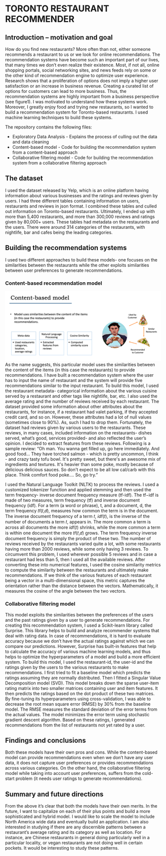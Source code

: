# **TORONTO RESTAURANT RECOMMENDER**

## **Introduction – motivation and goal**
How do you find new restaurants? More often than not, either someone recommends a restaurant to us or we look for online recommendations. The recommendation systems have become such an important part of our lives, that many times we don’t even realize their existence. Most, if not all, online shopping portals, social networking sites, and news feeds rely on some or the other kind of recommendation engine to optimize user experience. 
Research shows that a proliferation of options does not imply a higher user satisfaction or an increase in business revenue. Creating a curated list of options for customers can lead to more business. Thus, the recommendation systems are highly important from a business perspective (see figure1). 
I was motivated to understand how these systems work. Moreover, I greatly enjoy food and trying new restaurants, so I wanted to build a recommendation system for Toronto-based restaurants. I used machine learning techniques to build these systems. 

The repository contains the following files:
* Exploratory Data Analysis - Explains the process of culling out the data and data cleaning
* Content-based model - Code for building the recommendation system from a content-based approach
* Collaborative filtering model - Code for building the recommendation system from a collaborative filtering approach

## **The dataset**
I used the dataset released by Yelp, which is an online platform having information about various businesses and the ratings and reviews given by users. I had three different tables containing information on users, restaurants and reviews in json format. I combined these tables and culled out information on Toronto-based restaurants. Ultimately, I ended up with more than 5,400 restaurants, and more than 300,000 reviews and ratings given by 80,000+ users. These tables had metadata on the restaurants and the users.
There were around 314 categories of the restaurants, with nightlife, bar and cafes being the leading categories.


## **Building the recommendation systems**
I used two different approaches to build these models- one focuses on the similarities between the restaurants while the other exploits similarities between user preferences to generate recommendations.
### **Content-based recommendation model**

![](Images/Content.png)
As the name suggests, this particular model uses the similarities between the content of the items (in this case the restaurants) to provide recommendations. I have built a recommendation system where the user has to input the name of restaurant and the system will provide five recommendations similar to the input restaurant.
To build this model, I used the restaurant metadata- categorical information about the various cuisine served by a restaurant and other tags like nightlife, bar, etc. I also used the average rating and the number of reviews received by each restaurant.
The dataset provided some information about other attributes about the restaurants, for instance, if a restaurant had valet parking, if they accepted credit card, and so on. However, these attributes had a lot of null values (sometimes close to 90%).  As, such I had to drop them.
Fortunately, the dataset had reviews given by various users to the restaurants. These reviews, in many cases, included information on the restaurants- dishes served, what’s good, services provided- and also reflected the user’s opinion.  I decided to extract features from these reviews. Following is a sample review:
“Oh man. You wanna get filled up, go here immediately. And good food… They have torched salmon - which is pretty uncommon, I think - and crazy tasty tofu bowl. It's pretty sweet, but there's an awesome mix of ingredients and textures. It's heavier than some poke, mostly because of delicious delicious sauces. So don't expect to be all low cal/carb with this place. Think comfort food poke…. So, go try.”

I used the Natural Language Toolkit (NLTK) to process the reviews. I used a customized tokenizer function and applied stemming and then used the term frequency- inverse document frequency measure (tf-idf). The tf−idf is made of two measures, term frequency (tf) and inverse document frequency (idf). 
For a term (a word or phrase), t, and a document, d, the term frequency 𝑡𝑓(𝑡,𝑑), measures how common the term is in the document. The inverse document frequency of a term 𝑡, 𝑖𝑑𝑓(𝑡), is the inverse of the number of documents a term 𝑡, appears in. The more common a term is across all documents the more 𝑖𝑑𝑓(𝑡) shrinks, while the more common a term is within one document the more 𝑡𝑓(𝑡,𝑑) grows. The term frequency inverse document frequency is simply the product of these two. 
The number of reviews received by the restaurants varied quite a lot, with some restaurants having more than 2000 reviews, while some only having 3 reviews. To circumvent this problem, I used wherever possible 5 reviews and in case a restaurant had less than 5, then I used all the available reviews.
After converting these into numerical features, I used the cosine similarity metrics to compute the similarity between the restaurants and ultimately make recommendations. If we think of the various features of each restaurant being a vector in a multi-dimensional space, this metric captures the orientation rather than the distance between the vectors. Mathematically, it measures the cosine of the angle between the two vectors. 
### **Collaborative filtering model**
This model exploits the similarities between the preferences of the users and the past ratings given by a user to generate recommendations. 
For creating this recommendation system, I used a Scikit-learn library called Surprise. This library helps to build and analyze recommender systems that deal with rating data. 
In case of recommendations, it is hard to evaluate accuracy because we don’t have the actual ratings against which we can compare our predictions. However, Surprise has built-in features that help to calculate the accuracy of various machine learning models, and thus helps to optimize the hyperparameters of a model and build a more efficient system. 
To build this model, I used the restaurant-id, the user-id and the ratings given by the users to the various restaurants to make recommendations. I first tried to fit a baseline model which predicts the ratings assuming they are normally distributed. Then I fitted a Singular Value Decomposition model (SVD). This model breaks down the sparse user-item rating matrix into two smaller matrices containing user and item features. It then predicts the ratings based on the dot product of these two matrices. 
By fine-tuning its hyperparameters using cross-validation, I was able to decrease the root mean square error (RMSE) by 30% from the baseline model. The RMSE measures the standard deviation of the error terms from the actual values. The model minimizes the error term using stochastic gradient descent algorithm. 
Based on these ratings, I generated recommendations from the list of restaurants not yet rated by a user. 
## **Findings and conclusions**
Both these models have their own pros and cons. While the content-based model can provide recommendations even when we don’t have any user data, it does not capture user preferences or provides recommendations across various categories.
On the other hand, the collaborative filtering model while taking into account user preferences, suffers from the cold-start problem (it needs user ratings to generate recommendations).
## **Summary and future directions**
From the above it’s clear that both the models have their own merits. In the future, I want to capitalize on each of their plus points and build a more sophisticated and hybrid model. I would like to scale the model to include North America wide data and eventually build an application.
I am also interested in studying if there are any discernible patterns between a restaurant’s average rating and its category as well as location. For instance, are Chinese restaurants in general doing particularly well in a particular locality, or vegan restaurants are not doing well in certain pockets. It would be interesting to study these patterns.

